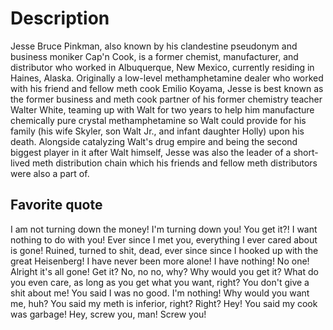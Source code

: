 # Description

Jesse Bruce Pinkman, also known by his clandestine pseudonym and business moniker Cap'n Cook, is a former chemist, manufacturer, and distributor who worked in Albuquerque, New Mexico, currently residing in Haines, Alaska. Originally a low-level methamphetamine dealer who worked with his friend and fellow meth cook Emilio Koyama, Jesse is best known as the former business and meth cook partner of his former chemistry teacher Walter White, teaming up with Walt for two years to help him manufacture chemically pure crystal methamphetamine so Walt could provide for his family (his wife Skyler, son Walt Jr., and infant daughter Holly) upon his death. Alongside catalyzing Walt's drug empire and being the second biggest player in it after Walt himself, Jesse was also the leader of a short-lived meth distribution chain which his friends and fellow meth distributors were also a part of.

## Favorite quote

I am not turning down the money! I'm turning down you! You get it?! I want nothing to do with you! Ever since I met you, everything I ever cared about is gone! Ruined, turned to shit, dead, ever since since I hooked up with the great Heisenberg! I have never been more alone! I have nothing! No one! Alright it's all gone! Get it? No, no no, why? Why would you get it? What do you even care, as long as you get what you want, right? You don't give a shit about me! You said I was no good. I'm nothing! Why would you want me, huh? You said my meth is inferior, right? Right? Hey! You said my cook was garbage! Hey, screw you, man! Screw you!

